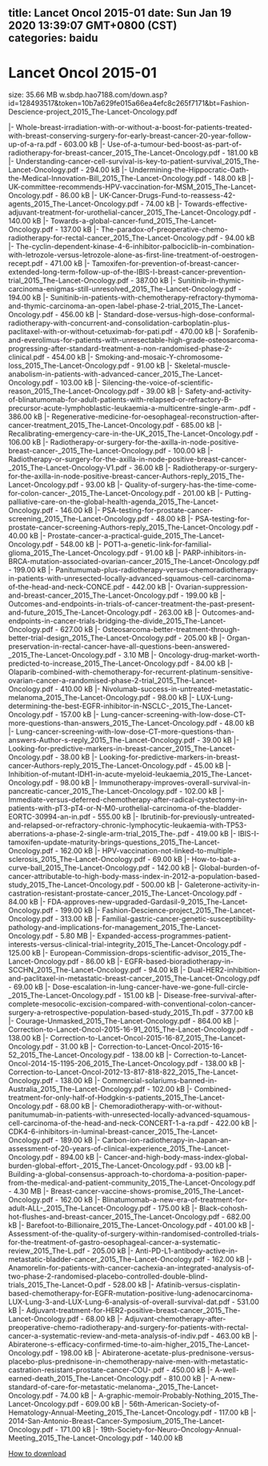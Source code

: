
title: Lancet Oncol 2015-01
date: Sun Jan 19 2020 13:39:07 GMT+0800 (CST)    
categories: baidu
---

# Lancet Oncol 2015-01
size: 35.66 MB
 w.sbdp.hao7188.com/down.asp?id=128493517&token=10b7a629fe015a66ea4efc8c265f7171&bt=Fashion-Descience-project_2015_The-Lancet-Oncology.pdf
 
|- Whole-breast-irradiation-with-or-without-a-boost-for-patients-treated-with-breast-conserving-surgery-for-early-breast-cancer-20-year-follow-up-of-a-ra.pdf - 603.00 kB
|- Use-of-a-tumour-bed-boost-as-part-of-radiotherapy-for-breast-cancer_2015_The-Lancet-Oncology.pdf - 181.00 kB
|- Understanding-cancer-cell-survival-is-key-to-patient-survival_2015_The-Lancet-Oncology.pdf - 294.00 kB
|- Undermining-the-Hippocratic-Oath-the-Medical-Innovation-Bill_2015_The-Lancet-Oncology.pdf - 148.00 kB
|- UK-committee-recommends-HPV-vaccination-for-MSM_2015_The-Lancet-Oncology.pdf - 86.00 kB
|- UK-Cancer-Drugs-Fund-to-reassess-42-agents_2015_The-Lancet-Oncology.pdf - 74.00 kB
|- Towards-effective-adjuvant-treatment-for-urothelial-cancer_2015_The-Lancet-Oncology.pdf - 140.00 kB
|- Towards-a-global-cancer-fund_2015_The-Lancet-Oncology.pdf - 137.00 kB
|- The-paradox-of-preoperative-chemo-radiotherapy-for-rectal-cancer_2015_The-Lancet-Oncology.pdf - 94.00 kB
|- The-cyclin-dependent-kinase-4-6-inhibitor-palbociclib-in-combination-with-letrozole-versus-letrozole-alone-as-first-line-treatment-of-oestrogen-recept.pdf - 471.00 kB
|- Tamoxifen-for-prevention-of-breast-cancer-extended-long-term-follow-up-of-the-IBIS-I-breast-cancer-prevention-trial_2015_The-Lancet-Oncology.pdf - 387.00 kB
|- Sunitinib-in-thymic-carcinoma-enigmas-still-unresolved_2015_The-Lancet-Oncology.pdf - 194.00 kB
|- Sunitinib-in-patients-with-chemotherapy-refractory-thymoma-and-thymic-carcinoma-an-open-label-phase-2-trial_2015_The-Lancet-Oncology.pdf - 456.00 kB
|- Standard-dose-versus-high-dose-conformal-radiotherapy-with-concurrent-and-consolidation-carboplatin-plus-paclitaxel-with-or-without-cetuximab-for-pati.pdf - 470.00 kB
|- Sorafenib-and-everolimus-for-patients-with-unresectable-high-grade-osteosarcoma-progressing-after-standard-treatment-a-non-randomised-phase-2-clinical.pdf - 454.00 kB
|- Smoking-and-mosaic-Y-chromosome-loss_2015_The-Lancet-Oncology.pdf - 91.00 kB
|- Skeletal-muscle-anabolism-in-patients-with-advanced-cancer_2015_The-Lancet-Oncology.pdf - 103.00 kB
|- Silencing-the-voice-of-scientific-reason_2015_The-Lancet-Oncology.pdf - 39.00 kB
|- Safety-and-activity-of-blinatumomab-for-adult-patients-with-relapsed-or-refractory-B-precursor-acute-lymphoblastic-leukaemia-a-multicentre-single-arm-.pdf - 386.00 kB
|- Regenerative-medicine-for-oesophageal-reconstruction-after-cancer-treatment_2015_The-Lancet-Oncology.pdf - 685.00 kB
|- Recalibrating-emergency-care-in-the-UK_2015_The-Lancet-Oncology.pdf - 106.00 kB
|- Radiotherapy-or-surgery-for-the-axilla-in-node-positive-breast-cancer-_2015_The-Lancet-Oncology.pdf - 100.00 kB
|- Radiotherapy-or-surgery-for-the-axilla-in-node-positive-breast-cancer-_2015_The-Lancet-Oncology-V1.pdf - 36.00 kB
|- Radiotherapy-or-surgery-for-the-axilla-in-node-positive-breast-cancer-Authors-reply_2015_The-Lancet-Oncology.pdf - 93.00 kB
|- Quality-of-surgery-has-the-time-come-for-colon-cancer-_2015_The-Lancet-Oncology.pdf - 201.00 kB
|- Putting-palliative-care-on-the-global-health-agenda_2015_The-Lancet-Oncology.pdf - 146.00 kB
|- PSA-testing-for-prostate-cancer-screening_2015_The-Lancet-Oncology.pdf - 48.00 kB
|- PSA-testing-for-prostate-cancer-screening-Authors-reply_2015_The-Lancet-Oncology.pdf - 40.00 kB
|- Prostate-cancer-a-practical-guide_2015_The-Lancet-Oncology.pdf - 548.00 kB
|- POT1-a-genetic-link-for-familial-glioma_2015_The-Lancet-Oncology.pdf - 91.00 kB
|- PARP-inhibitors-in-BRCA-mutation-associated-ovarian-cancer_2015_The-Lancet-Oncology.pdf - 199.00 kB
|- Panitumumab-plus-radiotherapy-versus-chemoradiotherapy-in-patients-with-unresected-locally-advanced-squamous-cell-carcinoma-of-the-head-and-neck-CONCE.pdf - 442.00 kB
|- Ovarian-suppression-and-breast-cancer_2015_The-Lancet-Oncology.pdf - 199.00 kB
|- Outcomes-and-endpoints-in-trials-of-cancer-treatment-the-past-present-and-future_2015_The-Lancet-Oncology.pdf - 263.00 kB
|- Outcomes-and-endpoints-in-cancer-trials-bridging-the-divide_2015_The-Lancet-Oncology.pdf - 627.00 kB
|- Osteosarcoma-better-treatment-through-better-trial-design_2015_The-Lancet-Oncology.pdf - 205.00 kB
|- Organ-preservation-in-rectal-cancer-have-all-questions-been-answered-_2015_The-Lancet-Oncology.pdf - 3.10 MB
|- Oncology-drug-market-worth-predicted-to-increase_2015_The-Lancet-Oncology.pdf - 84.00 kB
|- Olaparib-combined-with-chemotherapy-for-recurrent-platinum-sensitive-ovarian-cancer-a-randomised-phase-2-trial_2015_The-Lancet-Oncology.pdf - 410.00 kB
|- Nivolumab-success-in-untreated-metastatic-melanoma_2015_The-Lancet-Oncology.pdf - 98.00 kB
|- LUX-Lung-determining-the-best-EGFR-inhibitor-in-NSCLC-_2015_The-Lancet-Oncology.pdf - 157.00 kB
|- Lung-cancer-screening-with-low-dose-CT-more-questions-than-answers_2015_The-Lancet-Oncology.pdf - 48.00 kB
|- Lung-cancer-screening-with-low-dose-CT-more-questions-than-answers-Author-s-reply_2015_The-Lancet-Oncology.pdf - 39.00 kB
|- Looking-for-predictive-markers-in-breast-cancer_2015_The-Lancet-Oncology.pdf - 38.00 kB
|- Looking-for-predictive-markers-in-breast-cancer-Authors-reply_2015_The-Lancet-Oncology.pdf - 45.00 kB
|- Inhibition-of-mutant-IDH1-in-acute-myeloid-leukaemia_2015_The-Lancet-Oncology.pdf - 98.00 kB
|- Immunotherapy-improves-overall-survival-in-pancreatic-cancer_2015_The-Lancet-Oncology.pdf - 102.00 kB
|- Immediate-versus-deferred-chemotherapy-after-radical-cystectomy-in-patients-with-pT3-pT4-or-N-M0-urothelial-carcinoma-of-the-bladder-EORTC-30994-an-in.pdf - 555.00 kB
|- Ibrutinib-for-previously-untreated-and-relapsed-or-refractory-chronic-lymphocytic-leukaemia-with-TP53-aberrations-a-phase-2-single-arm-trial_2015_The-.pdf - 419.00 kB
|- IBIS-I-tamoxifen-update-maturity-brings-questions_2015_The-Lancet-Oncology.pdf - 162.00 kB
|- HPV-vaccination-not-linked-to-multiple-sclerosis_2015_The-Lancet-Oncology.pdf - 69.00 kB
|- How-to-bat-a-curve-ball_2015_The-Lancet-Oncology.pdf - 142.00 kB
|- Global-burden-of-cancer-attributable-to-high-body-mass-index-in-2012-a-population-based-study_2015_The-Lancet-Oncology.pdf - 500.00 kB
|- Galeterone-activity-in-castration-resistant-prostate-cancer_2015_The-Lancet-Oncology.pdf - 84.00 kB
|- FDA-approves-new-upgraded-Gardasil-9_2015_The-Lancet-Oncology.pdf - 199.00 kB
|- Fashion-Descience-project_2015_The-Lancet-Oncology.pdf - 313.00 kB
|- Familial-gastric-cancer-genetic-susceptibility-pathology-and-implications-for-management_2015_The-Lancet-Oncology.pdf - 5.80 MB
|- Expanded-access-programmes-patient-interests-versus-clinical-trial-integrity_2015_The-Lancet-Oncology.pdf - 125.00 kB
|- European-Commission-drops-scientific-advisor_2015_The-Lancet-Oncology.pdf - 86.00 kB
|- EGFR-based-bioradiotherapy-in-SCCHN_2015_The-Lancet-Oncology.pdf - 94.00 kB
|- Dual-HER2-inhibition-and-paclitaxel-in-metastatic-breast-cancer_2015_The-Lancet-Oncology.pdf - 69.00 kB
|- Dose-escalation-in-lung-cancer-have-we-gone-full-circle-_2015_The-Lancet-Oncology.pdf - 151.00 kB
|- Disease-free-survival-after-complete-mesocolic-excision-compared-with-conventional-colon-cancer-surgery-a-retrospective-population-based-study_2015_Th.pdf - 377.00 kB
|- Courage-Unmasked_2015_The-Lancet-Oncology.pdf - 864.00 kB
|- Correction-to-Lancet-Oncol-2015-16-91_2015_The-Lancet-Oncology.pdf - 138.00 kB
|- Correction-to-Lancet-Oncol-2015-16-87_2015_The-Lancet-Oncology.pdf - 31.00 kB
|- Correction-to-Lancet-Oncol-2015-16-52_2015_The-Lancet-Oncology.pdf - 138.00 kB
|- Correction-to-Lancet-Oncol-2014-15-1195-206_2015_The-Lancet-Oncology.pdf - 138.00 kB
|- Correction-to-Lancet-Oncol-2012-13-817-818-822_2015_The-Lancet-Oncology.pdf - 138.00 kB
|- Commercial-solariums-banned-in-Australia_2015_The-Lancet-Oncology.pdf - 102.00 kB
|- Combined-treatment-for-only-half-of-Hodgkin-s-patients_2015_The-Lancet-Oncology.pdf - 68.00 kB
|- Chemoradiotherapy-with-or-without-panitumumab-in-patients-with-unresected-locally-advanced-squamous-cell-carcinoma-of-the-head-and-neck-CONCERT-1-a-ra.pdf - 422.00 kB
|- CDK4-6-inhibitors-in-luminal-breast-cancer_2015_The-Lancet-Oncology.pdf - 189.00 kB
|- Carbon-ion-radiotherapy-in-Japan-an-assessment-of-20-years-of-clinical-experience_2015_The-Lancet-Oncology.pdf - 894.00 kB
|- Cancer-and-high-body-mass-index-global-burden-global-effort-_2015_The-Lancet-Oncology.pdf - 93.00 kB
|- Building-a-global-consensus-approach-to-chordoma-a-position-paper-from-the-medical-and-patient-community_2015_The-Lancet-Oncology.pdf - 4.30 MB
|- Breast-cancer-vaccine-shows-promise_2015_The-Lancet-Oncology.pdf - 162.00 kB
|- Blinatumomab-a-new-era-of-treatment-for-adult-ALL-_2015_The-Lancet-Oncology.pdf - 175.00 kB
|- Black-cohosh-hot-flushes-and-breast-cancer_2015_The-Lancet-Oncology.pdf - 682.00 kB
|- Barefoot-to-Billionaire_2015_The-Lancet-Oncology.pdf - 401.00 kB
|- Assessment-of-the-quality-of-surgery-within-randomised-controlled-trials-for-the-treatment-of-gastro-oesophageal-cancer-a-systematic-review_2015_The-L.pdf - 205.00 kB
|- Anti-PD-L1-antibody-active-in-metastatic-bladder-cancer_2015_The-Lancet-Oncology.pdf - 162.00 kB
|- Anamorelin-for-patients-with-cancer-cachexia-an-integrated-analysis-of-two-phase-2-randomised-placebo-controlled-double-blind-trials_2015_The-Lancet-O.pdf - 528.00 kB
|- Afatinib-versus-cisplatin-based-chemotherapy-for-EGFR-mutation-positive-lung-adenocarcinoma-LUX-Lung-3-and-LUX-Lung-6-analysis-of-overall-survival-dat.pdf - 531.00 kB
|- Adjuvant-treatment-for-HER2-positive-breast-cancer_2015_The-Lancet-Oncology.pdf - 68.00 kB
|- Adjuvant-chemotherapy-after-preoperative-chemo-radiotherapy-and-surgery-for-patients-with-rectal-cancer-a-systematic-review-and-meta-analysis-of-indiv.pdf - 463.00 kB
|- Abiraterone-s-efficacy-confirmed-time-to-aim-higher_2015_The-Lancet-Oncology.pdf - 198.00 kB
|- Abiraterone-acetate-plus-prednisone-versus-placebo-plus-prednisone-in-chemotherapy-naive-men-with-metastatic-castration-resistant-prostate-cancer-COU-.pdf - 450.00 kB
|- A-well-earned-death_2015_The-Lancet-Oncology.pdf - 810.00 kB
|- A-new-standard-of-care-for-metastatic-melanoma-_2015_The-Lancet-Oncology.pdf - 74.00 kB
|- A-graphic-memoir-Probably-Nothing_2015_The-Lancet-Oncology.pdf - 609.00 kB
|- 56th-American-Society-of-Hematology-Annual-Meeting_2015_The-Lancet-Oncology.pdf - 117.00 kB
|- 2014-San-Antonio-Breast-Cancer-Symposium_2015_The-Lancet-Oncology.pdf - 171.00 kB
|- 19th-Society-for-Neuro-Oncology-Annual-Meeting_2015_The-Lancet-Oncology.pdf - 140.00 kB

[How to download](https://bpcam.bemobtrk.com/go/2ceec3aa-1ca2-46d6-b9ff-aaa5c184517c?jno=4496)